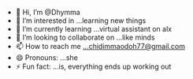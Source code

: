 - 👋 Hi, I’m @Dhymma
- 👀 I’m interested in ...learning new things
- 🌱 I’m currently learning ...virtual assistant on alx
- 💞️ I’m looking to collaborate on ...like minds
- 📫 How to reach me ...chidimmaodoh77@gmail.com
- 😄 Pronouns: ...she
- ⚡ Fun fact: ...is, everything ends up working out

<!---
Dhymma/Dhymma is a ✨ special ✨ repository because its `README.md` (this file) appears on your GitHub profile.
You can click the Preview link to take a look at your changes.
--->
